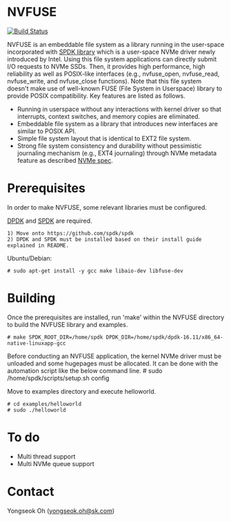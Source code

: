 NVFUSE
======

[![Build Status](https://travis-ci.org/nvfuse/nvfuse.svg?branch=master)](https://travis-ci.org/nvfuse/nvfuse)

NVFUSE is an embeddable file system as a library running in the user-space incorporated with [SPDK library](https://github.com/spdk/spdk) which is a user-space NVMe driver newly introduced by Intel. Using this file system applications can directly submit I/O requests to NVMe SSDs. Then, it provides high performance, high reliability as well as POSIX-like interfaces (e.g., nvfuse_open, nvfuse_read, nvfuse_write, and nvfuse_close functions). Note that this file system doesn't make use of well-known FUSE (File System in Userspace) library to provide POSIX compatibility. Key features are listed as follows.

 - Running in userspace without any interactions with kernel driver so that interrupts, context switches, and memory copies are eliminated. 
 - Embeddable file system as a library that introduces new interfaces are similar to POSIX API.
 - Simple file system layout that is identical to EXT2 file system.
 - Strong file system consistency and durability without pessimistic journaling mechanism (e.g., EXT4 journaling) through NVMe metadata feature as described [NVMe spec](http://nvmexpress.org/wp-content/uploads/NVM_Express_1_2_Gold_20141209.pdf). 

Prerequisites
=============
In order to make NVFUSE, some relevant libraries must be configured. 

[DPDK](http://dpdk.org/doc/quick-start) and [SPDK](https://github.com/spdk/spdk) are required.

    1) Move onto https://github.com/spdk/spdk
    2) DPDK and SPDK must be installed based on their install guide explained in README.

Ubuntu/Debian:

    # sudo apt-get install -y gcc make libaio-dev libfuse-dev

Building
========

Once the prerequisites are installed, run 'make' within the NVFUSE directory to build the NVFUSE library and examples.

    # make SPDK_ROOT_DIR=/home/spdk DPDK_DIR=/home/spdk/dpdk-16.11/x86_64-native-linuxapp-gcc

Before conducting an NVFUSE application, the kernel NVMe driver must be unloaded and some hugepages must be allocated. It can be done with the automation script like the below command line.
    # sudo /home/spdk/scripts/setup.sh config

Move to examples directory and execute helloworld. 

    # cd examples/helloworld
    # sudo ./helloworld

To do
=====

 - Multi thread support 
 - Multi NVMe queue support

Contact
=======
Yongseok Oh (yongseok.oh@sk.com)
